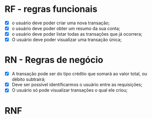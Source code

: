 # RF - regras funcionais 

- [x] o usuário deve poder criar uma nova transação;
- [x] o usuário deve poder obter um resumo da sua conta;
- [x] o usuário deve poder listar todas as transações que já ocorrera;
- [x] O usuário deve poder visualizar uma transação única;

# RN - Regras de negócio

- [x] A transação pode ser do tipo crédtio que somará ao valor total, ou débito subtrairá;
- [x] Deve ser possível identificarmos o usuário entre as requisições;
- [x] O usuário só pode visualizar transações o qual ele criou;

# RNF